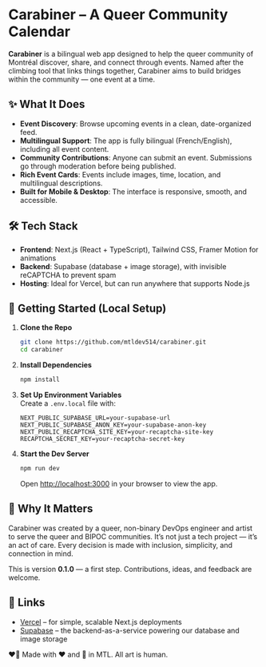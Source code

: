 # Carabiner – A Queer Community Calendar

**Carabiner** is a bilingual web app designed to help the queer community of Montréal discover, share, and connect through events. Named after the climbing tool that links things together, Carabiner aims to build bridges within the community — one event at a time.

## ✨ What It Does

- **Event Discovery**: Browse upcoming events in a clean, date-organized feed.  
- **Multilingual Support**: The app is fully bilingual (French/English), including all event content.  
- **Community Contributions**: Anyone can submit an event. Submissions go through moderation before being published.  
- **Rich Event Cards**: Events include images, time, location, and multilingual descriptions.  
- **Built for Mobile & Desktop**: The interface is responsive, smooth, and accessible.  

## 🛠 Tech Stack

- **Frontend**: Next.js (React + TypeScript), Tailwind CSS, Framer Motion for animations  
- **Backend**: Supabase (database + image storage), with invisible reCAPTCHA to prevent spam  
- **Hosting**: Ideal for Vercel, but can run anywhere that supports Node.js  

## 🚀 Getting Started (Local Setup)

1. **Clone the Repo**  
   ```bash
   git clone https://github.com/mtldev514/carabiner.git
   cd carabiner
   ```

2. **Install Dependencies**  
   ```bash
   npm install
   ```

3. **Set Up Environment Variables**  
   Create a `.env.local` file with:
   ```env
   NEXT_PUBLIC_SUPABASE_URL=your-supabase-url
   NEXT_PUBLIC_SUPABASE_ANON_KEY=your-supabase-anon-key
   NEXT_PUBLIC_RECAPTCHA_SITE_KEY=your-recaptcha-site-key
   RECAPTCHA_SECRET_KEY=your-recaptcha-secret-key
   ```

4. **Start the Dev Server**  
   ```bash
   npm run dev
   ```

   Open [http://localhost:3000](http://localhost:3000) in your browser to view the app.

## 🌈 Why It Matters

Carabiner was created by a queer, non-binary DevOps engineer and artist to serve the queer and BIPOC communities. It’s not just a tech project — it’s an act of care. Every decision is made with inclusion, simplicity, and connection in mind.

This is version **0.1.0** — a first step. Contributions, ideas, and feedback are welcome.

## 🔗 Links

- [Vercel](https://vercel.com) – for simple, scalable Next.js deployments  
- [Supabase](https://supabase.com) – the backend-as-a-service powering our database and image storage  



❤️‍🔥 Made with ❤️ and 🤖 in MTL. All art is human.

